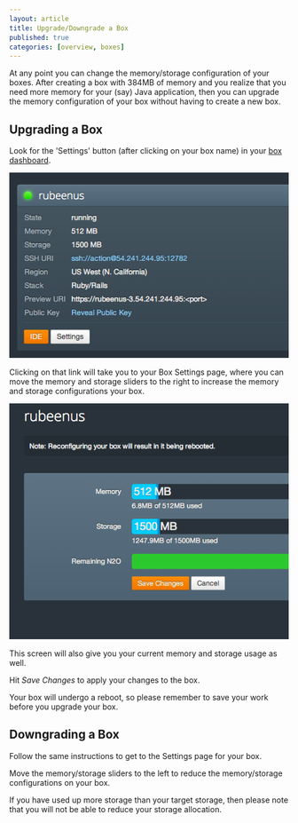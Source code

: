 ```yaml
---
layout: article
title: Upgrade/Downgrade a Box
published: true
categories: [overview, boxes]
---
```


At any point you can change the memory/storage configuration of your
boxes. After creating a box with 384MB of memory and you
realize that you need more memory for your (say) Java application, then you can upgrade the memory configuration of your box without having to create a new box.


## Upgrading a Box

Look for the 'Settings' button (after clicking on your box name) in your [box dashboard](https://www.nitrous.io/app).

![Settings Button](/images/articles/box-settings-button.png)

Clicking on that link will take you to your Box Settings page, where you can move the memory and storage sliders to the right to increase the memory and storage configurations your box.

![Settings Screen](/images/articles/box-settings-screen.png)

This screen will also give you your current memory and storage usage as well.

Hit *Save Changes* to apply your changes to the box.

Your box will undergo a reboot, so please remember to save your work
before you upgrade your box.


## Downgrading a Box

Follow the same instructions to get to the Settings page for your
box.

Move the memory/storage sliders to the left to reduce the
memory/storage configurations on your box.

If you have used up more storage than your target storage, then
please note that you will not be able to reduce your storage
allocation.
